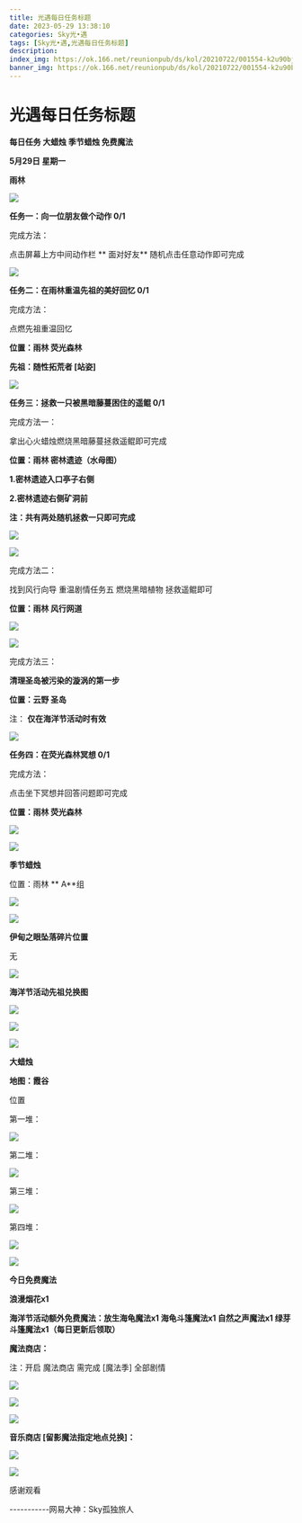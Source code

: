 ```yaml
---
title: 光遇每日任务标题
date: 2023-05-29 13:38:10
categories: Sky光•遇
tags: [Sky光•遇,光遇每日任务标题]
description: 
index_img: https://ok.166.net/reunionpub/ds/kol/20210722/001554-k2u90bj7ay.png?imageView&thumbnail=600x0&type=jpg
banner_img: https://ok.166.net/reunionpub/ds/kol/20210722/001554-k2u90bj7ay.png?imageView&thumbnail=600x0&type=jpg
---
```

# 光遇每日任务标题
**每日任务 大蜡烛 季节蜡烛 免费魔法**

 **5月29日 星期一**

 **雨林**

![](https://img.166.net/reunionpub/ds/kol/20230529/003939-ijkb1c8l7t.jpg)

 **任务一：向一位朋友做个动作 0/1**

完成方法：

点击屏幕上方中间动作栏 **  面对好友** 随机点击任意动作即可完成

![](https://img.166.net/reunionpub/ds/kol/20230529/000502-9dkflpzt5s.jpg)

 **任务二：在雨林重温先祖的美好回忆 0/1**

完成方法：

点燃先祖重温回忆

 **位置：雨林 荧光森林**

 **先祖：随性拓荒者 [站姿]**

![](https://img.166.net/reunionpub/ds/kol/20230529/003138-12qh3fljrv.jpeg)

 **任务三：拯救一只被黑暗藤蔓困住的遥鲲 0/1**

完成方法一：

拿出心火蜡烛燃烧黑暗藤蔓拯救遥鲲即可完成

 **位置：雨林 密林遗迹（水母图）**

 **1.密林遗迹入口亭子右侧**

 **2.密林遗迹右侧矿洞前**

 **注：共有两处随机拯救一只即可完成**

![](https://img.166.net/reunionpub/ds/kol/20230529/002601-cq93thw07e.jpeg)

![](https://img.166.net/reunionpub/ds/kol/20230529/002614-rw5fa17ey3.jpeg)

完成方法二：

找到风行向导 重温剧情任务五 燃烧黑暗植物 拯救遥鲲即可

 **位置：雨林 风行网道**

![](https://img.166.net/reunionpub/ds/kol/20230529/002635-a80hepo9mr.jpeg)

![](https://img.166.net/reunionpub/ds/kol/20230529/002643-bfsj6h57cz.jpeg)

完成方法三：

 **清理圣岛被污染的漩涡的第一步**

 **位置：云野 圣岛**

注： **仅在海洋节活动时有效**

![](https://img.166.net/reunionpub/ds/kol/20230529/002653-z0i914mfka.jpeg)

 **任务四：在荧光森林冥想 0/1**

完成方法：

点击坐下冥想并回答问题即可完成

 **位置：雨林 荧光森林**

![](https://img.166.net/reunionpub/ds/kol/20230529/002729-jvkcetzrly.jpg)

![](https://img.166.net/reunionpub/ds/kol/20230502/053253-tkp31d0r2j.png)

 **季节蜡烛**

位置：雨林 **  A**组

![](https://img.166.net/reunionpub/ds/kol/20230529/000416-jo2sp35kb7.png)

![](https://img.166.net/reunionpub/ds/kol/20230501/003537-boqnslm12s.png)

 **伊甸之眼坠落碎片位置**

无

![](https://img.166.net/reunionpub/ds/kol/20230501/003537-boqnslm12s.png)

 **海洋节活动先祖兑换图**

![](https://img.166.net/reunionpub/ds/kol/20230520/040300-zap2jkovds.jpg)

![](https://img.166.net/reunionpub/ds/kol/20230520/040310-ofs4cbrjhq.jpg)

![](https://img.166.net/reunionpub/ds/kol/20230501/003537-boqnslm12s.png)

 **大蜡烛**

 **地图：霞谷**

位置

第一堆：

![](https://img.166.net/reunionpub/ds/kol/20230529/003615-6eju4yrm5n.jpeg)

第二堆：

![](https://img.166.net/reunionpub/ds/kol/20230529/003623-0evcura9po.jpeg)

第三堆：

![](https://img.166.net/reunionpub/ds/kol/20230529/003630-tiuwsdsz3v.jpeg)

第四堆：

![](https://img.166.net/reunionpub/ds/kol/20230529/003637-i21jusslm8.jpeg)

![](https://img.166.net/reunionpub/ds/kol/20221018/100256-wzutnocka0.png)

 **今日免费魔法**

 **浪漫烟花x1**

 **海洋节活动额外免费魔法：放生海龟魔法x1 海龟斗篷魔法x1 自然之声魔法x1 绿芽斗篷魔法x1（每日更新后领取）**

 **魔法商店：**

注：开启 魔法商店 需完成 [魔法季] 全部剧情

![](https://img.166.net/reunionpub/ds/kol/20221018/100559-oibznvdtus.png)

![](https://img.166.net/reunionpub/ds/kol/20230529/003713-8ai9mdv6uz.jpeg)

![](https://img.166.net/reunionpub/ds/kol/20230520/024526-niy97hflvp.jpeg)

 **音乐商店 [留影魔法指定地点兑换]：**

![](https://img.166.net/reunionpub/ds/kol/20230529/003728-tes529zlmh.jpeg)

![](https://img.166.net/reunionpub/ds/kol/20230502/235738-ls601349yq.png)

感谢观看

\-----------网易大神：Sky孤独旅人

